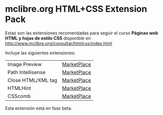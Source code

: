 # mclibre.org HTML+CSS Extension Pack

Estas son las extensiones recomendadas para seguir el curso **Páginas web HTML y hojas de estilo CSS** disponible en http://www.mclibre.org/consultar/htmlcss/index.html

Incluye las siguientes extensiones:

|                    |                                                                                                        |
|--------------------|--------------------------------------------------------------------------------------------------------|
| Image Preview      | [MarketPlace](https://marketplace.visualstudio.com/items?itemName=kisstkondoros.vscode-gutter-preview) |
| Path Intellisense  | [MarketPlace](https://marketplace.visualstudio.com/items?itemName=christian-kohler.path-intellisense)  |
| Close HTML/XML tag | [MarketPlace](https://marketplace.visualstudio.com/items?itemName=Compulim.compulim-vscode-closetag)   |
| HTMLHint           | [MarketPlace](https://marketplace.visualstudio.com/items?itemName=mkaufman.HTMLHint)                   |
| CSScomb            | [MarketPlace](https://marketplace.visualstudio.com/items?itemName=mrmlnc.vscode-csscomb)               |

Esta extensión está en fase beta.
